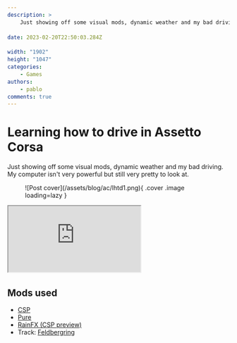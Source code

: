 ```yaml
---
description: >
    Just showing off some visual mods, dynamic weather and my bad driving.

date: 2023-02-20T22:50:03.284Z

width: "1902"
height: "1047"
categories:
    - Games
authors:
    - pablo
comments: true
---
```


# Learning how to drive in Assetto Corsa

Just showing off some visual mods, dynamic weather and my bad driving. My computer isn't very powerful but still very pretty to look at.

<!-- more -->

<figure markdown>
  ![Post cover](/assets/blog/ac/lhtd1.png){ .cover .image loading=lazy }
</figure>

<div class="iframe-container">
<iframe class="responsive-iframe" src="https://www.youtube.com/embed/ZbaxtaxCVw4"></iframe>
</div>

## Mods used

-   [CSP](https://acstuff.ru/patch/)
-   [Pure](https://www.patreon.com/peterboese?l=es)
-   [RainFX (CSP preview)](https://www.patreon.com/x4fab)
-   Track: [Feldbergring](https://www.racedepartment.com/downloads/feldbergring.21195/)
